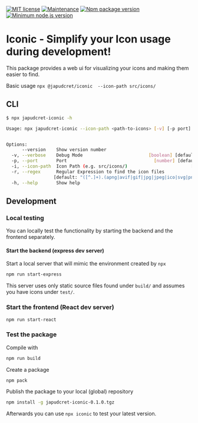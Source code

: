 [![MIT license](https://img.shields.io/badge/License-MIT-blue.svg)](https://lbesson.mit-license.org/)
[![Maintenance](https://img.shields.io/badge/Maintained%3F-yes-green.svg)](https://GitHub.com/Naereen/StrapDown.js/graphs/commit-activity)
[![Npm package version](https://badgen.net/npm/v/@japudcret/iconic)](https://npmjs.com/package/@japudcret/iconic)
[![Minimum node.js version](https://badgen.net/npm/node/@japudcret/iconic)](https://npmjs.com/package/@japudcret/iconic)

# Iconic - Simplify your Icon usage during development!

This package provides a web ui for visualizing your icons and making them easier to find.

Basic usage `npx @japudcret/iconic  --icon-path src/icons/`

## CLI

```bash
$ npx japudcret-iconic -h

Usage: npx japudcret-iconic --icon-path <path-to-icons> [-v] [-p port] [-r regex] [-h]


Options:
      --version    Show version number                                 [boolean]
  -v, --verbose    Debug Mode                         [boolean] [default: false]
  -p, --port       Port                                 [number] [default: 5000]
  -i, --icon-path  Icon Path (e.g. src/icons/)                        [required]
  -r, --regex      Regular Expression to find the icon files
                  [default: "([^.]+).(apng|avif|gif|jpg|jpeg|ico|svg|png|webp)"]
  -h, --help       Show help                                           [boolean]
```

## Development

### Local testing

You can locally test the functionality by starting the backend and the frontend separately.

#### Start the backend (express dev server)

Start a local server that will mimic the environment created by `npx`
```bash
npm run start-express
```

This server uses only static source files found under `build/` and assumes you have icons under `test/`.

### Start the frontend (React dev server)

```bash
npm run start-react
```

### Test the package

Compile with
```bash
npm run build
```

Create a package
```bash
npm pack
```

Publish the package to your local (global) repository
```bash
npm install -g japudcret-iconic-0.1.0.tgz
```

Afterwards you can use `npx iconic` to test your latest version.